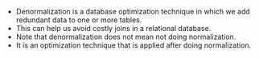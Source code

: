 - Denormalization is a database optimization technique in which we add redundant data to one or more tables.
- This can help us avoid costly joins in a relational database.
- Note that denormalization does not mean not doing normalization. 
- It is an optimization technique that is applied after doing normalization.